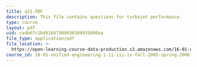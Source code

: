 ```yaml
---
title: q21.PDF
description: This file contains questions for turbojet performance.
type: course
layout: pdf
uid: ca4b67c1bd610475099303d8935690aa
file_type: application/pdf
file_location: >-
  https://open-learning-course-data-production.s3.amazonaws.com/16-01-unified-engineering-i-ii-iii-iv-fall-2005-spring-2006/ca4b67c1bd610475099303d8935690aa_q21.PDF
course_id: 16-01-unified-engineering-i-ii-iii-iv-fall-2005-spring-2006
---
```

